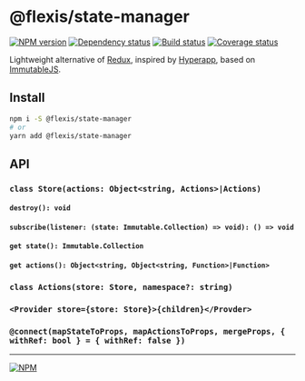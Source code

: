 # @flexis/state-manager

[![NPM version][npm]][npm-url]
[![Dependency status][deps]][deps-url]
[![Build status][build]][build-url]
[![Coverage status][coverage]][coverage-url]

[npm]: https://img.shields.io/npm/v/%40flexis/state-manager.svg
[npm-url]: https://npmjs.com/package/@flexis/state-manager

[deps]: https://david-dm.org/TrigenSoftware/flexis-state-manager.svg
[deps-url]: https://david-dm.org/TrigenSoftware/flexis-state-manager

[build]: http://img.shields.io/travis/TrigenSoftware/flexis-state-manager.svg
[build-url]: https://travis-ci.org/TrigenSoftware/flexis-state-manager

[coverage]: https://img.shields.io/coveralls/TrigenSoftware/flexis-state-manager.svg
[coverage-url]: https://coveralls.io/r/TrigenSoftware/flexis-state-manager

Lightweight alternative of [Redux](https://github.com/reactjs/redux), inspired by [Hyperapp](https://github.com/hyperapp/hyperapp), based on [ImmutableJS](https://github.com/facebook/immutable-js/).

## Install

```sh
npm i -S @flexis/state-manager
# or
yarn add @flexis/state-manager
```

## API

### `class Store(actions: Object<string, Actions>|Actions)`

#### `destroy(): void`

#### `subscribe(listener: (state: Immutable.Collection) => void): () => void`

#### `get state(): Immutable.Collection`

#### `get actions(): Object<string, Object<string, Function>|Function>`

### `class Actions(store: Store, namespace?: string)`

### `<Provider store={store: Store}>{children}</Provder>`

### `@connect(mapStateToProps, mapActionsToProps, mergeProps, { withRef: bool } = { withRef: false })`

---
[![NPM](https://nodeico.herokuapp.com/@flexis/state-manager.svg?downloads=true&downloadRank=true&stars=true)](https://npmjs.com/package/@flexis/state-manager)
